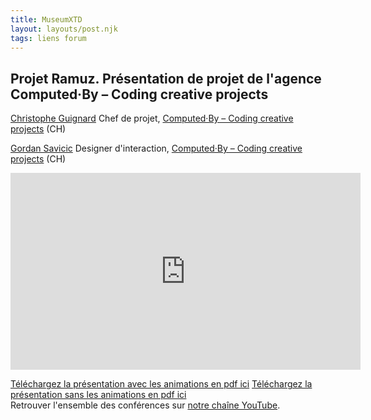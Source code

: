 ```yaml
---
title: MuseumXTD  
layout: layouts/post.njk  
tags: liens forum 
---
```

## Projet Ramuz. Présentation de projet de l'agence Computed·By – Coding creative projects

[Christophe Guignard](https://www.linkedin.com/in/christopheguignard/?originalSubdomain=ch)
Chef de projet, [Computed·By – Coding creative projects](https://www.computedby.com/fr) (CH)     

[Gordan Savicic](https://www.linkedin.com/in/gordan-savi%C4%8Di%C4%87-aa15233?originalSubdomain=ch)
Designer d'interaction, [Computed·By – Coding creative projects](https://www.computedby.com/fr) (CH)

<iframe width="560" height="315" src="https://www.youtube.com/embed/g6vPV_zXdlo" title="YouTube video player" frameborder="0" allow="accelerometer; autoplay; clipboard-write; encrypted-media; gyroscope; picture-in-picture" allowfullscreen></iframe>
  
[Téléchargez la présentation avec les animations en pdf ici](https://kdrive.infomaniak.com/app/share/131928/720d00b3-a13e-4a01-8fa3-e06f84760833)
[Téléchargez la présentation sans les animations en pdf ici](https://kdrive.infomaniak.com/app/share/131928/723b9f17-46ca-4093-9205-93c49fd8a81b)    
Retrouver l'ensemble des conférences sur [notre chaîne YouTube](https://www.youtube.com/channel/UCTZJM5WsXDkH8QgMdACUNyw).  
